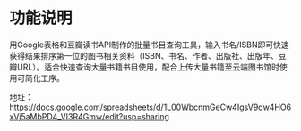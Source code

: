 # 功能说明
用Google表格和豆瓣读书API制作的批量书目查询工具，输入书名/ISBN即可快速获得结果排序第一位的图书相关资料（ISBN、书名、作者、出版社、出版年、豆瓣URL）。适合快速查询大量书籍书目使用，配合上传大量书籍至云端图书馆时使用可简化工序。

地址：https://docs.google.com/spreadsheets/d/1L00WbcnmGeCw4IgsV9qw4HO6xVj5aMbPD4_VI3R4Gmw/edit?usp=sharing
